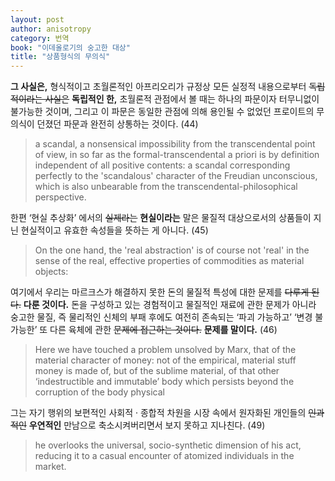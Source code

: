 ```yaml
---
layout: post
author: anisotropy
category: 번역
book: "이데올로기의 숭고한 대상"
title: "상품형식의 무의식"
---
```


**그 사실은,** 형식적이고 초월론적인 아프리오리가 규정상 모든 실정적 내용으로부터 ~~독립적이라는 사실은~~ **독립적인 한,** 초월론적 관점에서 볼 때는 하나의 파문이자 터무니없이 불가능한 것이며, 그리고 이 파문은 동일한 관점에 의해 용인될 수 없었던 프로이트의 무의식이 던졌던 파문과 완전히 상통하는 것이다. (44)

> a scandal, a nonsensical impossibility from the transcendental point of view, in so far as the formal-transcendental a priori is by definition independent of all positive contents: a scandal corresponding perfectly to the 'scandalous' character of the Freudian unconscious, which is also unbearable from the transcendental-philosophical perspective.

한편 ‘현실 추상화’ 에서의 ~~실제라는~~ **현실이라는** 말은 물질적 대상으로서의 상품들이 지닌 현실적이고 유효한 속성들을 뜻하는 게 아니다. (45)

> On the one hand, the 'real abstraction' is of course not 'real' in the sense of the real, effective properties of commodities as material objects:

여기에서 우리는 마르크스가 해결하지 못한 돈의 물질적 특성에 대한 문제를 ~~다루게 된다.~~ **다룬 것이다.** 돈을 구성하고 있는 경험적이고 물질적인 재료에 관한 문제가 아니라 숭고한 물질, 즉 물리적인 신체의 부패 후에도 여전히 존속되는 ‘파괴 가능하고’ ‘변경 불가능한’ 또 다른 육체에 관한 ~~문제에 접근하는 것이다.~~ **문제를 말이다.** (46)

> Here we have touched a problem unsolved by Marx, that of the material character of money: not of the empirical, material stuff money is made of, but of the sublime material, of that other ‘indestructible and immutable’ body which persists beyond the corruption of the body physical

그는 자기 행위의 보편적인 사회적 · 종합적 차원을 시장 속에서 원자화된 개인들의 ~~인과적인~~ **우연적인** 만남으로 축소시켜버리면서 보지 못하고 지나친다. (49)

> he overlooks the universal, socio-synthetic dimension of his act, reducing it to a casual encounter of atomized individuals in the market.
